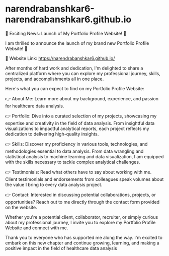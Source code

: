 # narendrabanshkar6-narendrabanshkar6.github.io

🌟 Exciting News: Launch of My Portfolio Profile Website! 🌟

I am thrilled to announce the launch of my brand new Portfolio Profile Website! 🚀

🔗 Website Link: https://narendrabanshkar6.github.io/

After months of hard work and dedication, I'm delighted to share a centralized platform where you can explore my professional journey, skills, projects, and accomplishments all in one place.

Here's what you can expect to find on my Portfolio Profile Website:

👉 About Me: Learn more about my background, experience, and passion for healthcare data analysis.

👉 Portfolio: Dive into a curated selection of my projects, showcasing my expertise and creativity in the field of data analysis. From insightful data visualizations to impactful analytical reports, each project reflects my dedication to delivering high-quality insights.

👉 Skills: Discover my proficiency in various tools, technologies, and methodologies essential to data analysis. From data wrangling and statistical analysis to machine learning and data visualization, I am equipped with the skills necessary to tackle complex analytical challenges.

👉 Testimonials: Read what others have to say about working with me. Client testimonials and endorsements from colleagues speak volumes about the value I bring to every data analysis project.

👉 Contact: Interested in discussing potential collaborations, projects, or opportunities? Reach out to me directly through the contact form provided on the website.

Whether you're a potential client, collaborator, recruiter, or simply curious about my professional journey, I invite you to explore my Portfolio Profile Website and connect with me.

Thank you to everyone who has supported me along the way. I'm excited to embark on this new chapter and continue growing, learning, and making a positive impact in the field of healthcare data analysis

